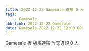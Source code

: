 ```yaml
---
title: 2022-12-22-Gamesale 違規 0 人
tags:
    - Gamesale
abbrlink: 2022-12-22-Gamesale
date: Gamesale-2022-12-22 12:00:00
---
```

Gamesale 板 [板規連結](https://www.ptt.cc/bbs/Gossiping/M.1637425085.A.07D.html)
昨天違規 0 人
